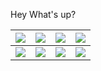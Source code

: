 Hey What's up?


|  [![](https://i.gr-assets.com/images/S/compressed.photo.goodreads.com/books/1344266315l/3228917.jpg)](https://www.notion.so/Outliers-58d6160d1453405eb6d289248a8bb374)| [![](https://i.gr-assets.com/images/S/compressed.photo.goodreads.com/books/1535115320l/40121378._SY475_.jpg)](https://www.amazon.com/Atomic-Habits-Proven-Build-Break/dp/0735211299/ref=sr_1_1?crid=3SZJRBQYCVTHC&dchild=1&keywords=atomic+habits&qid=1607630710&s=books&sprefix=atomic%2Cstripbooks%2C204&sr=1-1) | [![](https://i.gr-assets.com/images/S/compressed.photo.goodreads.com/books/1520606917l/33413968.jpg)](https://www.amazon.com/Soul-Basketball-Showdown-Between-LeBron/dp/0547746512/ref=sr_1_2?crid=VE8VZLMU5XDN&dchild=1&keywords=the+soul+of+basketball+by+ian+thomsen&qid=1607485357&sprefix=the+soul+of+basketb%2Cdigital-text%2C188&sr=8-2) |[![](https://i.gr-assets.com/images/S/compressed.photo.goodreads.com/books/1436742344l/18770267._SY475_.jpg)](https://www.notion.so/Make-It-Stick-3cba03539ae4407cbe864075426c58a4) |
|:----------:|------------|------------| ---------------- |
| [![](https://i.gr-assets.com/images/S/compressed.photo.goodreads.com/books/1447957962l/25744928._SY475_.jpg)](https://www.amazon.com/Deep-Work-Focused-Success-Distracted-ebook/dp/B00X47ZVXM/ref=sr_1_1crid=65TG600YC5WY&dchild=1&keywords=deep+work&qid=1607485271&s=digital-text&sprefix=deep+wo%2Cdigital-text%2C167&sr=1-1) |  [![](https://i.gr-assets.com/images/S/compressed.photo.goodreads.com/books/1545421684l/43306206._SY475_.jpg)](https://www.amazon.com/Courage-Be-Disliked-Phenomenon-Happiness-ebook/dp/B078MDSV8T/ref=sr_1_3?crid=1NG9XH8CC57BD&dchild=1&keywords=the+courage+to+be+disliked&qid=1607485431&sprefix=the+courage+to+%2Caps%2C199&sr=8-3) | [![](https://i.gr-assets.com/images/S/compressed.photo.goodreads.com/books/1554211384l/44770129._SY475_.jpg)](https://www.notion.so/Ultralearning-2507ce63b4564f0482a544749e31b1f1) | [![](https://store.hoophall.com/media/catalog/product/cache/207e23213cf636ccdef205098cf3c8a3/m/a/mamba-mentality.jpg)](https://www.amazon.com/Mamba-Mentality-How-Play/dp/0374201234/ref=sr_1_3?crid=3THFE73FAP4YB&dchild=1&keywords=mamba+mentality+kobe+book&qid=1607630045&s=books&sprefix=Mamba+%2Cstripbooks%2C215&sr=1-3)|

